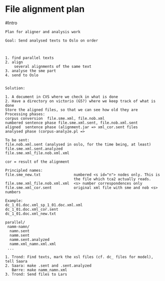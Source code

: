# File alignment plan

#Intro

    Plan for aligner and analysis work

    Goal: Send analysed texts to Oslo on order



    1. find parallel texts
    2. align
        several alignments of the same text
    3. analyse the sme part
    4. send to Oslo


    Solution:

    1. A document in CVS where we check in what is done
    2. Have a directory on victorio (G5?) where we keep track of what is done
    Store the aligned files, so that we can see how old they are
    Processing phases:
    corpus conversion  file.sme.xml, file.nob.xml
    numbered sentence phase file.sme.xml.sent, file.nob.xml.sent
    aligned  sentence phase (alignment.jar => xml_cor.sent files
    analysed phase (corpus-analyze.pl =>

    To be sent:
    file.nob.xml.sent (analysed in oslo, for the time being, at least)
    file.sme.xml.sent.analyzed
    file.sme.xml_file.nob.xml.xml

    cor = result of the alignment

    Principled names:
    file.sme_new.txt               numbered <s id="n"> nodes only. This is
                                   the file which tca2 actually reads.
    file.sme.xml_file.nob.xml.xml  <s> number correspondences only
    file.sme.xml_cor.sent          original xml file with sme and nob <s> numbers

    Example:
    dc_1_01.doc.xml_sp_1_01.doc.xml.xml
    dc_1_01.doc.xml_cor.sent
    dc_1_01.doc.xml_new.txt

    parallel/
     namm-namn/
      namn.sent
      namm.sent
      namm.sent.analyzed
      namm.xml_namn.xml.xml
     ...

    1. Trond: Find texts, mark the xsl files (cf. dc_ files for model), tell Saara
    2. Saara: make .sent and .sent.analyzed
       Børre: make namm_namn.xml
    3. Trond: Send files to Lars
